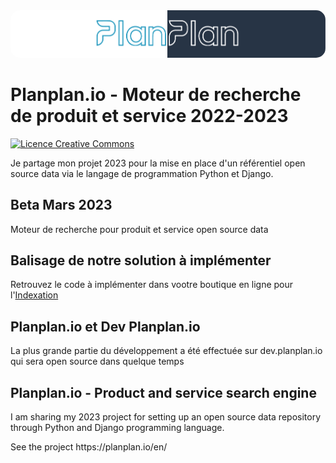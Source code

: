 <img src="https://github.com/Planplan-io/planplan-io/blob/main/planplan-github.jpg" alt="planplan" style="border-radius: 15px;max-width: 100%;">
<h1>Planplan.io - Moteur de recherche de produit et service 2022-2023</h1>

<a rel="license" href="http://creativecommons.org/licenses/by-nc-nd/4.0/"><img alt="Licence Creative Commons" style="border-width:0" src="https://i.creativecommons.org/l/by-nc-nd/4.0/80x15.png" /></a>

<p>Je partage mon projet 2023 pour la mise en place d'un référentiel open source data via le langage de programmation Python et Django.</p>

<h2>Beta Mars 2023</h2>
<p>Moteur de recherche pour produit et service open source data</p>

<h2>Balisage de notre solution à implémenter</h2>
<p>Retrouvez le code à implémenter dans vootre boutique en ligne pour l'<a href="https://github.com/Planplan-io/planplan-indexation">Indexation</a>

<h2>Planplan.io et Dev Planplan.io</h2>
<p>La plus grande partie du développement a été effectuée sur dev.planplan.io qui sera open source dans quelque temps</p>

<h2 >Planplan.io - Product and service search engine</h2>
<p>I am sharing my 2023 project for setting up an open source data repository through Python and Django programming language.</p>
<p>See the project https://planplan.io/en/</p>
